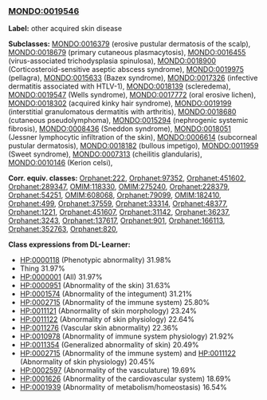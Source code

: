 
### [MONDO:0019546](http://purl.obolibrary.org/obo/MONDO_0019546)
**Label:** other acquired skin disease

**Subclasses:** [MONDO:0016379](http://purl.obolibrary.org/obo/MONDO_0016379) (erosive pustular dermatosis of the scalp), [MONDO:0018679](http://purl.obolibrary.org/obo/MONDO_0018679) (primary cutaneous plasmacytosis), [MONDO:0016455](http://purl.obolibrary.org/obo/MONDO_0016455) (virus-associated trichodysplasia spinulosa), [MONDO:0018900](http://purl.obolibrary.org/obo/MONDO_0018900) (Corticosteroid-sensitive aseptic abscess syndrome), [MONDO:0019975](http://purl.obolibrary.org/obo/MONDO_0019975) (pellagra), [MONDO:0015633](http://purl.obolibrary.org/obo/MONDO_0015633) (Bazex syndrome), [MONDO:0017326](http://purl.obolibrary.org/obo/MONDO_0017326) (infective dermatitis associated with HTLV-1), [MONDO:0018139](http://purl.obolibrary.org/obo/MONDO_0018139) (scleredema), [MONDO:0019547](http://purl.obolibrary.org/obo/MONDO_0019547) (Wells syndrome), [MONDO:0017772](http://purl.obolibrary.org/obo/MONDO_0017772) (oral erosive lichen), [MONDO:0018302](http://purl.obolibrary.org/obo/MONDO_0018302) (acquired kinky hair syndrome), [MONDO:0019199](http://purl.obolibrary.org/obo/MONDO_0019199) (interstitial granulomatous dermatitis with arthritis), [MONDO:0018680](http://purl.obolibrary.org/obo/MONDO_0018680) (cutaneous pseudolymphoma), [MONDO:0015294](http://purl.obolibrary.org/obo/MONDO_0015294) (nephrogenic systemic fibrosis), [MONDO:0008436](http://purl.obolibrary.org/obo/MONDO_0008436) (Sneddon syndrome), [MONDO:0018051](http://purl.obolibrary.org/obo/MONDO_0018051) (Jessner lymphocytic infiltration of the skin), [MONDO:0006614](http://purl.obolibrary.org/obo/MONDO_0006614) (subcorneal pustular dermatosis), [MONDO:0018182](http://purl.obolibrary.org/obo/MONDO_0018182) (bullous impetigo), [MONDO:0011959](http://purl.obolibrary.org/obo/MONDO_0011959) (Sweet syndrome), [MONDO:0007313](http://purl.obolibrary.org/obo/MONDO_0007313) (cheilitis glandularis), [MONDO:0010146](http://purl.obolibrary.org/obo/MONDO_0010146) (Kerion celsi), 

**Corr. equiv. classes:** [Orphanet:222](http://www.orpha.net/ORDO/Orphanet_222), [Orphanet:97352](http://www.orpha.net/ORDO/Orphanet_97352), [Orphanet:451602](http://www.orpha.net/ORDO/Orphanet_451602), [Orphanet:289347](http://www.orpha.net/ORDO/Orphanet_289347), [OMIM:118330](http://purl.obolibrary.org/obo/OMIM_118330), [OMIM:275240](http://purl.obolibrary.org/obo/OMIM_275240), [Orphanet:228379](http://www.orpha.net/ORDO/Orphanet_228379), [Orphanet:54251](http://www.orpha.net/ORDO/Orphanet_54251), [OMIM:608068](http://purl.obolibrary.org/obo/OMIM_608068), [Orphanet:79099](http://www.orpha.net/ORDO/Orphanet_79099), [OMIM:182410](http://purl.obolibrary.org/obo/OMIM_182410), [Orphanet:499](http://www.orpha.net/ORDO/Orphanet_499), [Orphanet:37559](http://www.orpha.net/ORDO/Orphanet_37559), [Orphanet:33314](http://www.orpha.net/ORDO/Orphanet_33314), [Orphanet:48377](http://www.orpha.net/ORDO/Orphanet_48377), [Orphanet:1221](http://www.orpha.net/ORDO/Orphanet_1221), [Orphanet:451607](http://www.orpha.net/ORDO/Orphanet_451607), [Orphanet:31142](http://www.orpha.net/ORDO/Orphanet_31142), [Orphanet:36237](http://www.orpha.net/ORDO/Orphanet_36237), [Orphanet:3243](http://www.orpha.net/ORDO/Orphanet_3243), [Orphanet:137617](http://www.orpha.net/ORDO/Orphanet_137617), [Orphanet:901](http://www.orpha.net/ORDO/Orphanet_901), [Orphanet:166113](http://www.orpha.net/ORDO/Orphanet_166113), [Orphanet:352763](http://www.orpha.net/ORDO/Orphanet_352763), [Orphanet:820](http://www.orpha.net/ORDO/Orphanet_820), 

**Class expressions from DL-Learner:**

- [HP:0000118](http://purl.obolibrary.org/obo/HP_0000118) (Phenotypic abnormality) 31.98%
- Thing 31.97%
- [HP:0000001](http://purl.obolibrary.org/obo/HP_0000001) (All) 31.97%
- [HP:0000951](http://purl.obolibrary.org/obo/HP_0000951) (Abnormality of the skin) 31.63%
- [HP:0001574](http://purl.obolibrary.org/obo/HP_0001574) (Abnormality of the integument) 31.21%
- [HP:0002715](http://purl.obolibrary.org/obo/HP_0002715) (Abnormality of the immune system) 25.80%
- [HP:0011121](http://purl.obolibrary.org/obo/HP_0011121) (Abnormality of skin morphology) 23.24%
- [HP:0011122](http://purl.obolibrary.org/obo/HP_0011122) (Abnormality of skin physiology) 22.64%
- [HP:0011276](http://purl.obolibrary.org/obo/HP_0011276) (Vascular skin abnormality) 22.36%
- [HP:0010978](http://purl.obolibrary.org/obo/HP_0010978) (Abnormality of immune system physiology) 21.92%
- [HP:0011354](http://purl.obolibrary.org/obo/HP_0011354) (Generalized abnormality of skin) 20.49%
- [HP:0002715](http://purl.obolibrary.org/obo/HP_0002715) (Abnormality of the immune system) and [HP:0011122](http://purl.obolibrary.org/obo/HP_0011122) (Abnormality of skin physiology) 20.45%
- [HP:0002597](http://purl.obolibrary.org/obo/HP_0002597) (Abnormality of the vasculature) 19.69%
- [HP:0001626](http://purl.obolibrary.org/obo/HP_0001626) (Abnormality of the cardiovascular system) 18.69%
- [HP:0001939](http://purl.obolibrary.org/obo/HP_0001939) (Abnormality of metabolism/homeostasis) 16.54%


